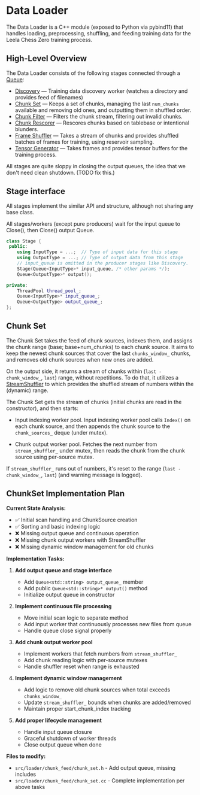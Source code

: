 # Data Loader

The Data Loader is a C++ module (exposed to Python via pybind11) that handles
loading, preprocessing, shuffling, and feeding training data for the Leela Chess
Zero training process.

## High-Level Overview

The Data Loader consists of the following stages connected through a
[Queue](../src/utils/queue.h):

* [Discovery](../src/loader/chunk_feed/discovery.h) — Training data discovery
  worker (watches a directory and provides feed of filenames)
* [Chunk Set](../src/loader/chunk_feed/chunk_set.h) — Keeps a set of chunks,
  managing the last `num_chunks` available and removing old ones, and outputting
  them in shuffled order.
* [Chunk Filter](../src/loader/chunk_feed/chunk_filter.h) — Filters the chunk
  stream, filtering out invalid chunks.
* [Chunk Rescorer](../src/loader/chunk_feed/chunk_rescorer.h) — Rescores chunks
  based on tablebase or intentional blunders.
* [Frame Shuffler](../src/loader/frame_shuffler.h) — Takes a stream of chunks
  and provides shuffled batches of frames for training, using reservoir
  sampling.
* [Tensor Generator](../src/loader/tensor_generator.h) — Takes frames and
  provides tensor buffers for the training process.

All stages are quite sloppy in closing the output queues, the idea that we don't
need clean shutdown. (TODO fix this.)

## Stage interface

All stages implement the similar API and structure, although not sharing any
base class.

All stages/workers (except pure producers) wait for the input queue to Close(),
then Close() output Queue.

```cpp
class Stage {
 public:
    using InputType = ...;  // Type of input data for this stage
    using OutputType = ...; // Type of output data from this stage
    // input_queue is omitted in the producer stages like Discovery.
    Stage(Queue<InputType>* input_queue, /* other params */);
    Queue<OutputType>* output();

private:
    ThreadPool thread_pool_;
    Queue<InputType>* input_queue_;
    Queue<OutputType> output_queue_;
};
```

## Chunk Set

The Chunk Set takes the feed of chunk sources, indexes them, and assigns the
chunk range (base; base+num_chunks) to each chunk source. It aims to keep the
newest chunk sources that cover the last `chunks_window_` chunks, and removes
old chunk sources when new ones are added.

On the output side, it returns a stream of chunks within
(`last - chunk_window_`, `last`) range, without repetitions. To do that, it
utilizes a [StreamShuffler](../src/loader/stream_shuffler.h) to which provides
the shuffled stream of numbers within the (dynamic) range.

The Chunk Set gets the stream of chunks (initial chunks are read in the
constructor), and then starts:

* Input indexing worker pool. Input indexing worker pool calls `Index()` on each
  chunk source, and then appends the chunk source to the `chunk_sources_` deque
  (under mutex).

* Chunk output worker pool. Fetches the next number from `stream_shuffler_`
  under mutex, then reads the chunk from the chunk source using per-source mutex.

If `stream_shuffler_` runs out of numbers, it's reset to the range
(`last - chunk_window_`, `last`) (and warning message is logged).

## ChunkSet Implementation Plan

**Current State Analysis:**
- ✅ Initial scan handling and ChunkSource creation
- ✅ Sorting and basic indexing logic  
- ❌ Missing output queue and continuous operation
- ❌ Missing chunk output workers with StreamShuffler
- ❌ Missing dynamic window management for old chunks

**Implementation Tasks:**

1. **Add output queue and stage interface**
   - Add `Queue<std::string> output_queue_` member
   - Add public `Queue<std::string>* output()` method
   - Initialize output queue in constructor

2. **Implement continuous file processing**
   - Move initial scan logic to separate method
   - Add input worker that continuously processes new files from queue
   - Handle queue close signal properly

3. **Add chunk output worker pool**
   - Implement workers that fetch numbers from `stream_shuffler_`
   - Add chunk reading logic with per-source mutexes
   - Handle shuffler reset when range is exhausted

4. **Implement dynamic window management**
   - Add logic to remove old chunk sources when total exceeds `chunks_window_`
   - Update `stream_shuffler_` bounds when chunks are added/removed
   - Maintain proper start_chunk_index tracking

5. **Add proper lifecycle management**
   - Handle input queue closure
   - Graceful shutdown of worker threads
   - Close output queue when done

**Files to modify:**
- `src/loader/chunk_feed/chunk_set.h` - Add output queue, missing includes
- `src/loader/chunk_feed/chunk_set.cc` - Complete implementation per above tasks
  